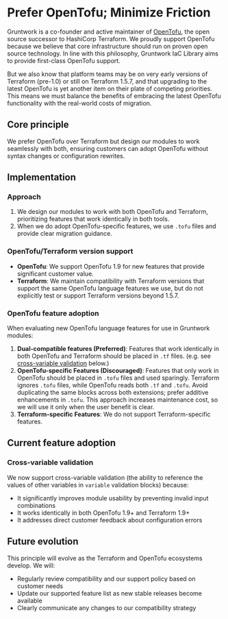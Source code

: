 # Prefer OpenTofu; Minimize Friction

Gruntwork is a co-founder and active maintainer of [OpenTofu](https://opentofu.org/), the open source successor to HashiCorp Terraform. We proudly support OpenTofu because we believe that core infrastructure should run on proven open source technology. In line with this philosophy, Gruntwork IaC Library aims to provide first-class OpenTofu support.

But we also know that platform teams may be on very early versions of Terraform (pre-1.0) or still on Terraform 1.5.7, and that upgrading to the latest OpenTofu is yet another item on their plate of competing priorities. This means we must balance the benefits of embracing the latest OpenTofu functionality with the real-world costs of migration.
 
## Core principle

We prefer OpenTofu over Terraform but design our modules to work seamlessly with both, ensuring customers can adopt OpenTofu without syntax changes or configuration rewrites.

## Implementation

### Approach

1. We design our modules to work with both OpenTofu and Terraform, prioritizing features that work identically in both tools.
2. When we do adopt OpenTofu-specific features, we use `.tofu` files and provide clear migration guidance.

### OpenTofu/Terraform version support

- **OpenTofu**: We support OpenTofu 1.9 for new features that provide significant customer value.
- **Terraform**: We maintain compatibility with Terraform versions that support the same OpenTofu language features we use, but do not explicitly test or support Terraform versions beyond 1.5.7.

### OpenTofu feature adoption

When evaluating new OpenTofu language features for use in Gruntwork modules:

1. **Dual-compatible features (Preferred)**: Features that work identically in both OpenTofu and Terraform should be placed in `.tf` files. (e.g. see [cross-variable validation](#cross-variable-validation) below.)
2. **OpenTofu-specific Features (Discouraged)**: Features that only work in OpenTofu should be placed in `.tofu` files and used sparingly. Terraform ignores `.tofu` files, while OpenTofu reads both `.tf` and `.tofu`. Avoid duplicating the same blocks across both extensions; prefer additive enhancements in `.tofu`. This approach increases maintenance cost, so we will use it only when the user benefit is clear.
3. **Terraform-specific Features**: We do not support Terraform-specific features.

## Current feature adoption

### Cross-variable validation

We now support cross-variable validation (the ability to reference the values of other variables in `variable` validation blocks) because:
- It significantly improves module usability by preventing invalid input combinations
- It works identically in both OpenTofu 1.9+ and Terraform 1.9+
- It addresses direct customer feedback about configuration errors

## Future evolution

This principle will evolve as the Terraform and OpenTofu ecosystems develop. We will:
- Regularly review compatibility and our support policy based on customer needs
- Update our supported feature list as new stable releases become available
- Clearly communicate any changes to our compatibility strategy